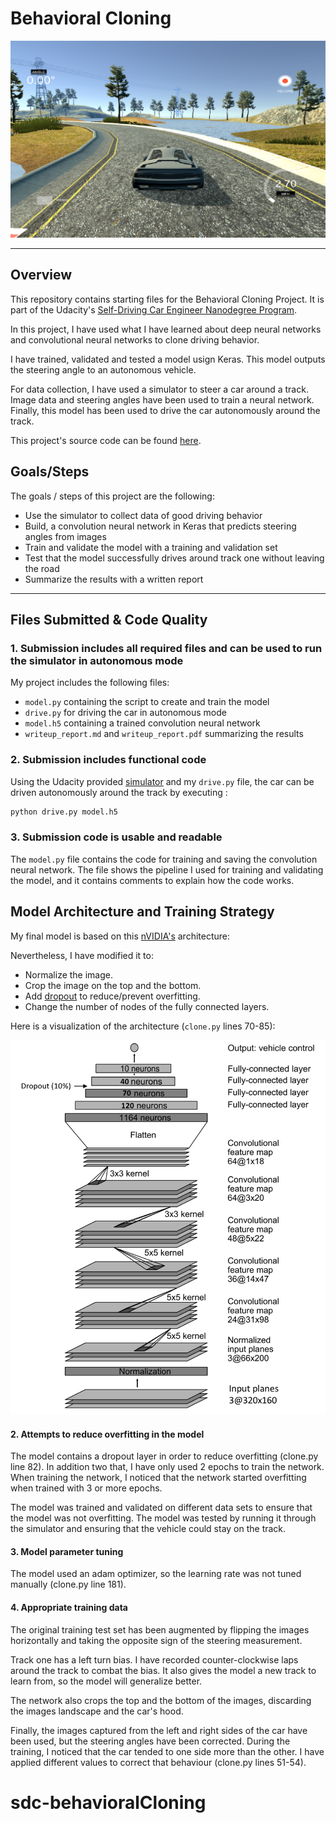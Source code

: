 # **Behavioral Cloning** 

![Cover](./writeup_imgs/cover.png)

---

## Overview

This repository contains starting files for the Behavioral Cloning Project. It is part of the Udacity's [Self-Driving Car Engineer Nanodegree Program](https://www.udacity.com/course/self-driving-car-engineer-nanodegree--nd013). 


In this project, I have used what I have learned about deep neural networks and convolutional neural networks to clone driving behavior. 

I have trained, validated and tested a model usign Keras. This model outputs the steering angle to an autonomous vehicle.

For data collection, I have used a simulator to steer a car around a track. Image data and steering angles have been used to train a neural network. Finally, this model has been used to drive the car autonomously around the track.

This project's source code can be found [here](https://github.com/miguelangel/sdc--behaviorial-cloning).

## Goals/Steps

The goals / steps of this project are the following:
* Use the simulator to collect data of good driving behavior
* Build, a convolution neural network in Keras that predicts steering angles from images
* Train and validate the model with a training and validation set
* Test that the model successfully drives around track one without leaving the road
* Summarize the results with a written report
  
---
## Files Submitted & Code Quality

### 1. Submission includes all required files and can be used to run the simulator in autonomous mode

My project includes the following files:
* `model.py` containing the script to create and train the model
* `drive.py` for driving the car in autonomous mode
* `model.h5` containing a trained convolution neural network 
* `writeup_report.md` and `writeup_report.pdf` summarizing the results

### 2. Submission includes functional code
Using the Udacity provided [simulator](https://github.com/udacity/self-driving-car-sim) and my `drive.py` file, the car can be driven autonomously around the track by executing :

```sh
python drive.py model.h5
```

### 3. Submission code is usable and readable

The `model.py` file contains the code for training and saving the convolution neural network. The file shows the pipeline I used for training and validating the model, and it contains comments to explain how the code works.

## Model Architecture and Training Strategy

My final model is based on this [nVIDIA's](http://images.nvidia.com/content/tegra/automotive/images/2016/solutions/pdf/end-to-end-dl-using-px.pdf) architecture:

Nevertheless, I have modified it to:
   - Normalize the image.
   - Crop the image on the top and the bottom.
   - Add [dropout](https://www.cs.toronto.edu/~hinton/absps/JMLRdropout.pdf) to reduce/prevent overfitting.
   - Change the number of nodes of the fully connected layers.

Here is a visualization of the architecture (`clone.py` lines 70-85):

![Cover](./writeup_imgs/architecture.png)

#### 2. Attempts to reduce overfitting in the model

The model contains a dropout layer in order to reduce overfitting (clone.py line 82). In addition two that, I have only used 2 epochs to train the network. When training the network, I noticed that the network started overfitting when trained with 3 or more epochs. 

The model was trained and validated on different data sets to ensure that the model was not overfitting. The model was tested by running it through the simulator and ensuring that the vehicle could stay on the track.


#### 3. Model parameter tuning

The model used an adam optimizer, so the learning rate was not tuned manually (clone.py line 181).

#### 4. Appropriate training data

The original training test set has been augmented by flipping the images horizontally and taking the opposite sign of the steering measurement.

Track one has a left turn bias. I have recorded counter-clockwise laps around the track to combat the bias. It also gives the model a new track to learn from, so the model will generalize better.

The network also crops the top and the bottom of the images, discarding the images landscape and the car's hood.

Finally, the images captured from the left and right sides of the car have been used, but the steering angles have been corrected. During the training, I noticed that the car tended to one side more than the other. I have applied different values to correct that behaviour (clone.py lines 51-54).
# sdc-behavioralCloning
